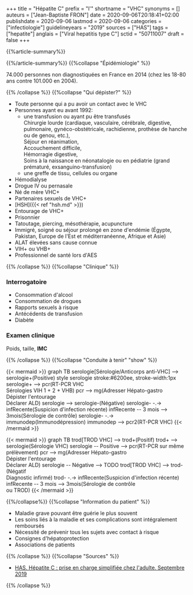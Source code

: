 +++
title = "Hépatite C"
prefix = "l'"
shortname = "VHC"
synonyms = []
auteurs = ["Jean-Baptiste FRON"]
date = 2020-09-06T20:18:41+02:00
publishdate = 2020-09-06
lastmod = 2020-09-06
categories = ["infectiologie"]
guidelineyears = "2019"
sources = ["HAS"]
tags = ["hepatite"]
anglais = ["Viral hepatitis type C"]
sctid = "50711007"
draft = false
+++

{{%article-summary%}}



{{%/article-summary%}}
{{%collapse "Épidémiologie" %}}

74.000 personnes non diagnostiquées en France en 2014 (chez les 18-80 ans contre 101.000 en 2004).

{{% /collapse %}}
{{%collapse "Qui dépister?" %}}

- Toute personne qui a pu avoir un contact avec le VHC
- Personnes ayant eu avant 1992:
  - une transfusion ou ayant pu être transfusés  
Chirurgie lourde (cardiaque, vasculaire, cérébrale, digestive, pulmonaire, gynéco-obstétricale,
rachidienne, prothèse de hanche ou de genou, etc.),  
Séjour en réanimation,  
Accouchement difficile,  
Hémorragie digestive,  
Soins à la naissance en néonatalogie ou en pédiatrie (grand prématuré, exsanguino-transfusion)
  - une greffe de tissu, cellules ou organe
- Hémodialyse
- Drogue IV ou pernasale
- Né de mère VHC+
- Partenaires sexuels de VHC+
- [HSH]({{< ref "hsh.md" >}})
- Entourage de VHC+
- Prisonnier
- Tatoutage, piercing, mésothérapie, acupuncture
- Immigré, soigné ou séjour prolongé en zone d'endémie (Égypte, Pakistan, Europe de l'Est et méditerranéenne, Afrique et Asie)
- ALAT élevées sans cause connue
- VIH+ ou VHB+
- Professionnel de santé lors d'AES

{{% /collapse %}}
{{%collapse "Clinique" %}}

### Interrogatoire

- Consommation d'alcool
- Consommation de drogues
- Rapports sexuels à risque
- Antécédents de transfusion
- Diabète

### Examen clinique

Poids, taille, **IMC**

{{% /collapse %}}
{{%collapse "Conduite à tenir" "show" %}}

{{< mermaid >}}
graph TB
  serologie[Sérologie/Anticorps anti-VHC] --> serologie+(Positive)
  style serologie stroke:#6200ee, stroke-width:1px
  serologie+ --> pcr(RT-PCR VHC<br>Sérologies VIH 1 + 2 + VHB)
  pcr --> mg(Adresser Hépato-gastro<br>Dépister l'entourage<br>Déclarer ALD)
  serologie --> serologie-(Négative)
  serologie- -.-> infRecente(Suspicion d'infection récente)
  infRecente -- 3 mois --> 3mois(Sérologie de contrôle)
  serologie- -.-> immunodep(Immunodépression)
  immunodep --> pcr2(RT-PCR VHC)
{{< /mermaid >}}

{{< mermaid >}}
graph TB
  trod[TROD VHC] --> trod+(Positif)
  trod+ --> serologie(Sérologie VHC)
    serologie -- Positive --> pcr(RT-PCR sur même prélèvement)
    pcr --> mg(Adresser Hépato-gastro<br>Dépister l'entourage<br>Déclarer ALD)
    serologie -- Négative --> TODO
  trod[TROD VHC] --> trod-(Négatif<br>Diagnostic infirmé)
  trod- -.-> infRecente(Suspicion d'infection récente)
  infRecente -- 3 mois --> 3mois(Sérologie de contrôle<br>ou TROD)
{{< /mermaid >}}

{{%/collapse%}}
{{%collapse "Information du patient" %}}

- Maladie grave pouvant être guérie le plus souvent
- Les soins liés à la maladie et ses complications sont intégralement remboursés
- Nécessité de prévenir tous les sujets avec contact à risque
- Consignes d'hépatoprotection
- Associations de patients

{{% /collapse %}}
{{%collapse "Sources" %}}

- [HAS. Hépatite C : prise en charge simplifiée chez l'adulte. Septembre 2019](https://www.has-sante.fr/jcms/c_2911891/fr/hepatite-c-prise-en-charge-simplifiee-chez-l-adulte)

{{% /collapse %}}
